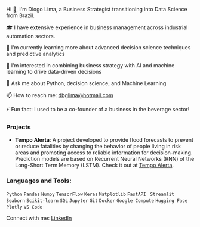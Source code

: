 
Hi 👋, I'm Diogo Lima, a Business Strategist transitioning into Data Science from Brazil.

🎓 I have extensive experience in business management across industrial automation sectors.

🌱 I'm currently learning more about advanced decision science techniques and predictive analytics

👀 I'm interested in combining business strategy with AI and machine learning to drive data-driven decisions

💬 Ask me about Python, decision science, and Machine Learning

📫 How to reach me: dbglima@hotmail.com

⚡ Fun fact: I used to be a co-founder of a business in the beverage sector!

### Projects

- **Tempo Alerta**: A project developed to provide flood forecasts to prevent or reduce fatalities by changing the behavior of people living in risk areas and promoting access to reliable information for decision-making. Prediction models are based on Recurrent Neural Networks (RNN) of the Long-Short Term Memory (LSTM). Check it out at [Tempo Alerta](https://tempoalerta.com).

### Languages and Tools:  
`Python` `Pandas` `Numpy` `TensorFlow` `Keras` `Matplotlib` `FastAPI` ` Streamlit` `Seaborn` `Scikit-learn` `SQL`  `Jupyter` `Git` `Docker` `Google Compute` `Hugging Face` `Plotly` `VS Code`

Connect with me:
[LinkedIn](https://www.linkedin.com/in/diogobernardeslima/)

<!---
othello89/othello89 is a ✨ special ✨ repository because its `README.md` (this file) appears on your GitHub profile.
You can click the Preview link to take a look at your changes.
--->
